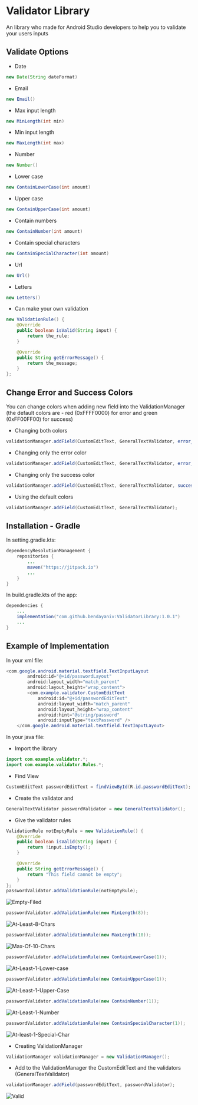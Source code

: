 # Validator Library
An library who made for Android Studio developers to help you to validate your users inputs

## Validate Options
- Date
```java
new Date(String dateFormat)
```
- Email
```java
new Email()
```
- Max input length
```java
new MinLength(int min)
```
- Min input length
```java
new MaxLength(int max)
```
- Number
```java
new Number()
```
- Lower case
```java
new ContainLowerCase(int amount)
```
- Upper case
```java
new ContainUpperCase(int amount)
```
- Contain numbers
```java
new ContainNumber(int amount)
```
- Contain special characters
```java
new ContainSpecialCharacter(int amount)
```
- Url
```java
new Url()
```
- Letters
```java
new Letters()
```
- Can make your own validation
```java
new ValidationRule() {
    @Override
    public boolean isValid(String input) {
        return the_rule;
    }

    @Override
    public String getErrorMessage() {
        return the_message;
    }
};
```

## Change Error and Success Colors

You can change colors when adding new field into the ValidationManager (the default colors are - red (0xFFFF0000) for error and green (0xFF00FF00) for success)
- Changing both colors
```java
validationManager.addField(CustomEditText, GeneralTextValidator, error_color(example - Color.BLACK), success_color(exampel - Color.BLUE));
```
- Changing only the error color
```java
validationManager.addField(CustomEditText, GeneralTextValidator, error_color(example - Color.BLACK), Constants.ERROR);
```
- Changing only the success color
```java
validationManager.addField(CustomEditText, GeneralTextValidator, success_color(exampel - Color.BLUE), Constants.SUCCESS);
```
- Using the default colors
```java
validationManager.addField(CustomEditText, GeneralTextValidator);
```


## Installation - Gradle

In setting.gradle.kts:
```java
dependencyResolutionManagement {
    repositories {
        ...
        maven("https://jitpack.io")
        ...
    }
}
```

In build.gradle.kts of the app:
```java
dependencies {
    ...
    implementation("com.github.bendayaniv:ValidatorLibrary:1.0.1")
    ...
}
```


## Example of Implementation
In your xml file:
```java
<com.google.android.material.textfield.TextInputLayout
        android:id="@+id/passwordLayout"
        android:layout_width="match_parent"
        android:layout_height="wrap_content">
        <com.example.validator.CustomEditText
            android:id="@+id/passwordEditText"
            android:layout_width="match_parent"
            android:layout_height="wrap_content"
            android:hint="@string/password"
            android:inputType="textPassword" />
    </com.google.android.material.textfield.TextInputLayout>
```

In your java file:
- Import the library
```java
import com.example.validator.*;
import com.example.validator.Rules.*;
```

- Find View
```java
CustomEditText passwordEditText = findViewById(R.id.passwordEditText);
```
- Create the validator and 
```java
GeneralTextValidator passwordValidator = new GeneralTextValidator();
```

- Give the validator rules
```java
ValidationRule notEmptyRule = new ValidationRule() {
    @Override
    public boolean isValid(String input) {
        return !input.isEmpty();
    }

    @Override
    public String getErrorMessage() {
        return "This field cannot be empty";
    }
};
passwordValidator.addValidationRule(notEmptyRule);
```
![Empty-Filed](https://github.com/bendayaniv/ValidatorLibrary/assets/52703125/94d60878-3c69-4e8a-9d99-b927443489dd)

```java
passwordValidator.addValidationRule(new MinLength(8));
```
![At-Least-8-Chars](https://github.com/bendayaniv/ValidatorLibrary/assets/52703125/cab7e585-92c4-4809-bfce-707e8637c2ff)

```java
passwordValidator.addValidationRule(new MaxLength(10));
```
![Max-Of-10-Chars](https://github.com/bendayaniv/ValidatorLibrary/assets/52703125/1794f6d3-b35c-48e7-a6ad-4561b05034af)


```java
passwordValidator.addValidationRule(new ContainLowerCase(1));
```
![At-Least-1-Lower-case](https://github.com/bendayaniv/ValidatorLibrary/assets/52703125/de18e284-6811-4c7c-9698-ce1f37ec85fe)

```java
passwordValidator.addValidationRule(new ContainUpperCase(1));
```
![At-Least-1-Upper-Case](https://github.com/bendayaniv/ValidatorLibrary/assets/52703125/285c0ec8-5ea4-4b43-b077-f77d41ac23f5)

```java
passwordValidator.addValidationRule(new ContainNumber(1));
```
![At-Least-1-Number](https://github.com/bendayaniv/ValidatorLibrary/assets/52703125/a5a5623f-7562-42d8-91fa-30a6663e4ae6)

```java
passwordValidator.addValidationRule(new ContainSpecialCharacter(1));
```
![At-least-1-Special-Char](https://github.com/bendayaniv/ValidatorLibrary/assets/52703125/1a55065a-5c3d-4355-8253-70c7626aa4a4)


- Creating ValidationManager
```java
ValidationManager validationManager = new ValidationManager();
```
- Add to the ValidationManager the CustomEditText and the validators (GeneralTextValidator)
```java
validationManager.addField(passwordEditText, passwordValidator);
```

![Valid](https://github.com/bendayaniv/ValidatorLibrary/assets/52703125/f91a2661-5cc7-42aa-9866-d58ec2c35382)




